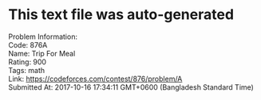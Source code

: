 # This text file was auto-generated  
  
Problem Information:  
Code: 876A  
Name: Trip For Meal  
Rating: 900  
Tags: math  
Link: https://codeforces.com/contest/876/problem/A  
Submitted At: 2017-10-16 17:34:11 GMT+0600 (Bangladesh Standard Time)  

